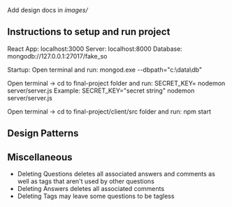 Add design docs in *images/*

## Instructions to setup and run project

React App: localhost:3000
Server: localhost:8000
Database: mongodb://127.0.0.1:27017/fake_so

Startup:
Open terminal and run:
mongod.exe --dbpath="c:\data\db"

Open terminal -> cd to final-project folder and run:
SECRET_KEY=<secret string> nodemon server/server.js
Example: SECRET_KEY="secret string" nodemon server/server.js

Open terminal -> cd to final-project/client/src folder and run:
npm start

## Design Patterns

## Miscellaneous

- Deleting Questions deletes all associated answers and comments as well as tags that aren't used by other questions
- Deleting Answers deletes all associated comments
- Deleting Tags may leave some questions to be tagless
